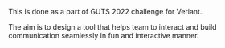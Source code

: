This is done as a part of GUTS 2022 challenge for Veriant.

The aim is to design a tool that helps team to interact and build communication seamlessly in fun and interactive manner.
